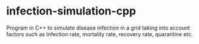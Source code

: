 # infection-simulation-cpp
Program in C++ to simulate disease infection in a grid taking into account factors such as Infection rate, mortality rate, recovery rate, quarantine etc.

